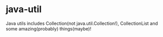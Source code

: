 # java-util
Java utils includes Collection(not java.util.Collection!), CollectionList and some amazing(probably) things(maybe)!
